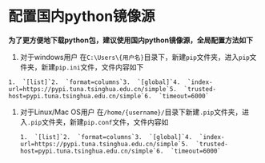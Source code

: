 # 配置国内python镜像源



**为了更方便地下载python包，建议使用国内python镜像源，全局配置方法如下**

1.  对于windows用户 在`C:\Users\{用户名}`目录下，新建`pip`文件夹，进入`pip`文件夹，新建`pip.ini`文件，文件内容如下

```
1.  `[list]`2.  `format=columns`3.  `[global]`4.  `index-url=https://pypi.tuna.tsinghua.edu.cn/simple`5.  `trusted-host=pypi.tuna.tsinghua.edu.cn/simple`6.  `timeout=6000`
```

1.  对于Linux/Mac OS用户 在`/home/{username}/`目录下新建`.pip`文件夹，进入`.pip`文件夹，新建`pip.conf`文件，文件内容如

    ```
    1.  `[list]`2.  `format=columns`3.  `[global]`4.  `index-url=https://pypi.tuna.tsinghua.edu.cn/simple`5.  `trusted-host=pypi.tuna.tsinghua.edu.cn/simple`6.  `timeout=6000`
    ```